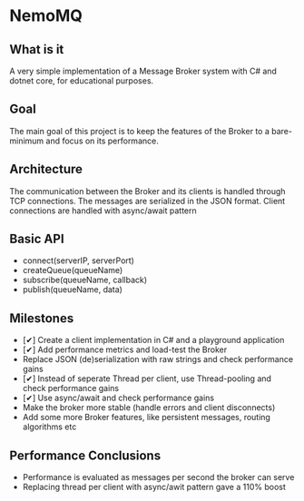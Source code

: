 # NemoMQ

## What is it
A very  simple implementation of a Message Broker system with C# and dotnet core, for educational purposes. 

## Goal
The main goal of this project is to keep the features of the Broker to a bare-minimum and focus on its performance.

## Architecture
The communication between the Broker and its clients is handled through TCP connections. The messages are serialized in the JSON format. Client connections are handled with async/await pattern

## Basic API
* connect(serverIP, serverPort)
* createQueue(queueName)
* subscribe(queueName, callback)
* publish(queueName, data)

## Milestones
* [✔] Create a client implementation in C# and a playground application
* [✔] Add performance metrics and load-test the Broker
* Replace JSON (de)serialization with raw strings and check performance gains
* [✔] Instead of seperate Thread per client, use Thread-pooling and check performance gains
* [✔] Use async/await and check performance gains 
* Make the broker more stable (handle errors and client disconnects)
* Add some more Broker features, like persistent messages, routing algorithms etc

## Performance Conclusions

* Performance is evaluated as messages per second the broker can serve
* Replacing thread per client with async/awit pattern gave a 110% boost